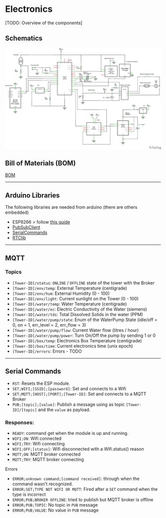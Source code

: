 # Electronics

[TODO: Overview of the components]

## Schematics
![hydroponics_schem](hydroponics_schem.png)

## Bill of Materials (BOM)
[BOM](./hydroponics_bom.html)

---

## Arduino Libraries

The following libraries are needed from arduino (there are others embedded)

* ESP8266 > follow [this guide](https://learn.sparkfun.com/tutorials/esp8266-thing-hookup-guide/installing-the-esp8266-arduino-addon)
* [PubSubClient](https://github.com/knolleary/pubsubclient)
* [SerialCommands](https://github.com/ppedro74/Arduino-SerialCommands)
* [RTClib](https://github.com/adafruit/RTClib)

---

## MQTT

### Topics

* `[Tower-ID]/status`: `ONLINE` / `OFFLINE` state of the tower with the Broker
* `[Tower-ID]/env/temp`: External Temperature (centigrade)
* `[Tower-ID]/env/hum`: External Humidity (0 - 100)
* `[Tower-ID]/env/light`: Current sunlight on the Tower (0 - 100)
* `[Tower-ID]/water/temp`: Water Temperature (centigrade)
* `[Tower-ID]/water/ec`: Electric Conductivity of the Water (siemens)
* `[Tower-ID]/water/tds`: Total Dissolved Solids in the water (PPM) 
* `[Tower-ID]/water/pump/state`: Enum of the WaterPump State (idle/off = 0, on = 1, err_level = 2, err_flow = 3)
* `[Tower-ID]/water/pump/flow`: Current Water flow (litres / hour)
* `[Tower-ID]/water/pump/power`: Turn On/Off the pump by sending 1 or 0
* `[Tower-ID]/box/temp`: Electronics Box Temperature (centigrade)
* `[Tower-ID]/box/time`: Current electronics time (unix epoch)
* `[Tower-ID]/errors`: Errors - TODO

---

## Serial Commands

* `RST`: Resets the ESP module.
* `SET;WIFI;[SSID];[password]`: Set and connects to a Wifi
* `SET;MQTT;[HOST];[PORT];[Tower-ID]`: Set and connects to a MQTT Broker
* `PUB;[topic];[value]`: Publish a message using as topic `[Tower-ID]/[topic]` and the `value` as payload.

### Responses:

* `READY`: command get when the module is up and running.
* `WIFI;ON`: Wifi connected
* `WIFI;TRY`: Wifi connecting
* `WIFI;OFF;[status]`: Wifi disconnected with a Wifi.status() reason
* `MQTT;ON`: MQTT broker connected
* `MQTT;TRY`: MQTT broker connecting

Errors
* `ERROR;unknown command;[command received]`: through when the command wasn't recognized.
* `ERROR;SET;TYPE NOT WIFI OR MQTT`: Fired after a `SET` command when the type is incorrect
* `ERROR;PUB;BROKER OFFLINE`: tried to publish but MQTT broker is offline
* `ERROR;PUB;TOPIC`: No topic in `PUB` message
* `ERROR;PUB;VALUE`: No value in `PUB` message

